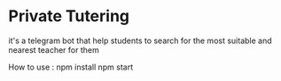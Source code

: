 # Private Tutering

it's a telegram bot that help students to search for the most suitable and nearest teacher for them

How to use :
    npm install
    npm start